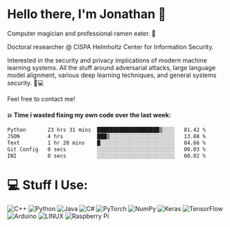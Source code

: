 # Hello there, I'm Jonathan 👋

Computer magician and professional ramen eater. 🍜

Doctoral researcher @ CISPA Helmholtz Center for Information Security.

Interested in the security and privacy implications of modern machine learning systems. All the stuff around adversarial attacks, large language model alignment, various deep learning techniques, and general systems security. 🔬💻

Feel free to contact me!  

#### 💥 Time i wasted fixing my own code over the last week:

<!--START_SECTION:waka-->

```txt
Python       23 hrs 31 mins  ████████████████████▒░░░░   81.42 %
JSON         4 hrs           ███▒░░░░░░░░░░░░░░░░░░░░░   13.88 %
Text         1 hr 20 mins    █░░░░░░░░░░░░░░░░░░░░░░░░   04.66 %
Git Config   0 secs          ░░░░░░░░░░░░░░░░░░░░░░░░░   00.03 %
INI          0 secs          ░░░░░░░░░░░░░░░░░░░░░░░░░   00.02 %
```

<!--END_SECTION:waka-->

# 💻 Stuff I Use:
![C++](https://img.shields.io/badge/c++-%2300599C.svg?style=flat&logo=c%2B%2B&logoColor=white) ![Python](https://img.shields.io/badge/python-3670A0?style=flat&logo=python&logoColor=ffdd54) ![Java](https://img.shields.io/badge/java-%23ED8B00.svg?style=flat&logo=java&logoColor=white) ![C#](https://img.shields.io/badge/c%23-%23239120.svg?style=flat&logo=c-sharp&logoColor=white) ![PyTorch](https://img.shields.io/badge/PyTorch-%23EE4C2C.svg?style=flat&logo=PyTorch&logoColor=white) ![NumPy](https://img.shields.io/badge/numpy-%23013243.svg?style=flat&logo=numpy&logoColor=white) ![Keras](https://img.shields.io/badge/Keras-%23D00000.svg?style=flat&logo=Keras&logoColor=white) ![TensorFlow](https://img.shields.io/badge/TensorFlow-%23FF6F00.svg?style=flat&logo=TensorFlow&logoColor=white) ![Arduino](https://img.shields.io/badge/-Arduino-00979D?style=flat&logo=Arduino&logoColor=white) ![LINUX](https://img.shields.io/badge/Linux-FCC624?style=flat&logo=linux&logoColor=black) ![Raspberry Pi](https://img.shields.io/badge/-RaspberryPi-C51A4A?style=flat&logo=Raspberry-Pi)

<!--
# 📊 GitHub Stats:
![](https://github-readme-stats.vercel.app/api?username=lostoxygen&theme=blueberry&hide_border=false&include_all_commits=false&count_private=false)
![](https://github-readme-stats.vercel.app/api/top-langs/?username=lostoxygen&theme=blueberry&hide_border=false&include_all_commits=false&count_private=false&layout=compact)
-->
